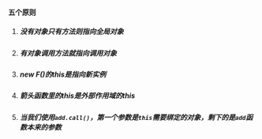 #### 五个原则

1. ##### 没有对象只有方法则指向全局对象
2. ##### 有对象调用方法就指向调用对象
3. ##### new F\(\)的this是指向新实例
4. ##### 箭头函数里的this是外部作用域的this
5. ##### 当我们使用`add.call()`，第一个参数是`this`需要绑定的对象，剩下的是`add`函数本来的参数



